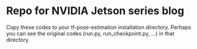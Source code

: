 # Repo for NVIDIA Jetson series blog

Copy these codes to your  tf-pose-estimation installation directory. Perhaps you can see the original codes (run.py, run_checkpoint.py, ...) in that directory.